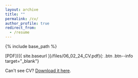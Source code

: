 ```yaml
---
layout: archive
title: ""
permalink: /cv/
author_profile: true
redirect_from:
  - /resume
---
```


{% include base_path %}

[PDF]({{ site.baseurl }}/files/06_02_24_CV.pdf){: .btn .btn--info target="_blank"}

<object data="{{ site.baseurl }}/files/06_02_24_CV.pdf" type="application/pdf" width="100%" height="100px">
  <p>Can't see CV? <a href="{{ site.baseurl }}/files/06_02_24_CV.pdf">Download it here</a>.</p>
</object>